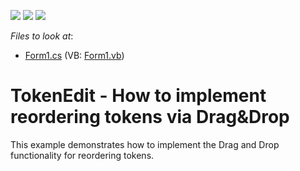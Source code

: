 <!-- default badges list -->
![](https://img.shields.io/endpoint?url=https://codecentral.devexpress.com/api/v1/VersionRange/128623502/15.1.7%2B)
[![](https://img.shields.io/badge/Open_in_DevExpress_Support_Center-FF7200?style=flat-square&logo=DevExpress&logoColor=white)](https://supportcenter.devexpress.com/ticket/details/T339450)
[![](https://img.shields.io/badge/📖_How_to_use_DevExpress_Examples-e9f6fc?style=flat-square)](https://docs.devexpress.com/GeneralInformation/403183)
<!-- default badges end -->
<!-- default file list -->
*Files to look at*:

* [Form1.cs](./CS/T269192/Form1.cs) (VB: [Form1.vb](./VB/T269192/Form1.vb))
<!-- default file list end -->
# TokenEdit - How to implement reordering tokens via Drag&Drop


This example demonstrates how to implement the Drag and Drop functionality for reordering tokens.

<br/>



